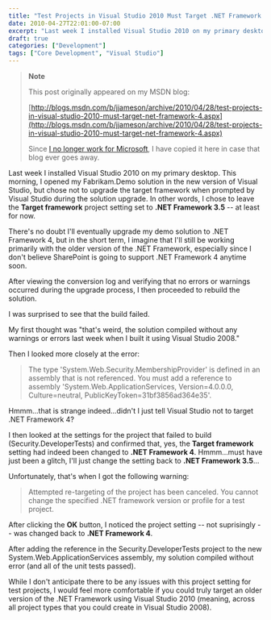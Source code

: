 ```yaml
---
title: "Test Projects in Visual Studio 2010 Must Target .NET Framework 4"
date: 2010-04-27T22:01:00-07:00
excerpt: "Last week I installed Visual Studio 2010 on my primary desktop. This morning, I opened my Fabrikam.Demo solution in the new version of Visual Studio, but chose not to upgrade the target framework when prompted by Visual Studio during the solution upgrade..."
draft: true
categories: ["Development"]
tags: ["Core Development", "Visual Studio"]
---
```


> **Note**
>
> This post originally appeared on my MSDN blog:
>
> [http://blogs.msdn.com/b/jjameson/archive/2010/04/28/test-projects-in-visual-studio-2010-must-target-net-framework-4.aspx](http://blogs.msdn.com/b/jjameson/archive/2010/04/28/test-projects-in-visual-studio-2010-must-target-net-framework-4.aspx)
>
> Since [I no longer work for Microsoft](/blog/jjameson/2011/09/02/last-day-with-microsoft), I have copied it here in case that blog ever goes away.

Last week I installed Visual Studio 2010 on my primary desktop. This morning, I opened my Fabrikam.Demo solution in the new version of Visual Studio, but chose not to upgrade the target framework when prompted by Visual Studio during the solution upgrade. In other words, I chose to leave the **Target framework** project setting set to **.NET Framework 3.5** -- at least for now.

There's no doubt I'll eventually upgrade my demo solution to .NET Framework 4, but in the short term, I imagine that I'll still be working primarily with the older version of the .NET Framework, especially since I don't believe SharePoint is going to support .NET Framework 4 anytime soon.

After viewing the conversion log and verifying that no errors or warnings occurred during the upgrade process, I then proceeded to rebuild the solution.

I was surprised to see that the build failed.

My first thought was "that's weird, the solution compiled without any warnings or errors last week when I built it using Visual Studio 2008."

Then I looked more closely at the error:

> The type 'System.Web.Security.MembershipProvider' is defined in an assembly that is not referenced. You must add a reference to assembly 'System.Web.ApplicationServices, Version=4.0.0.0, Culture=neutral, PublicKeyToken=31bf3856ad364e35'.

Hmmm...that is strange indeed...didn't I just tell Visual Studio not to target .NET Framework 4?

I then looked at the settings for the project that failed to build (Security.DeveloperTests) and confirmed that, yes, the **Target framework** setting had indeed been changed to **.NET Framework 4**. Hmmm...must have just been a glitch, I'll just change the setting back to **.NET Framework 3.5**...

Unfortunately, that's when I got the following warning:

> Attempted re-targeting of the project has been canceled. You cannot change the specified .NET framework version or profile for a test project.

After clicking the **OK** button, I noticed the project setting -- not suprisingly -- was changed back to **.NET Framework 4**.

After adding the reference in the Security.DeveloperTests project to the new System.Web.ApplicationServices assembly, my solution compiled without error (and all of the unit tests passed).

While I don't anticipate there to be any issues with this project setting for test projects, I would feel more comfortable if you could truly target an older version of the .NET Framework using Visual Studio 2010 (meaning, across all project types that you could create in Visual Studio 2008).

